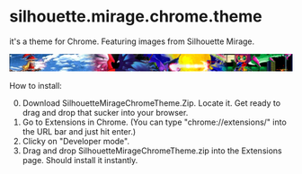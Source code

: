 # silhouette.mirage.chrome.theme
it's a theme for Chrome. Featuring images from Silhouette Mirage.

<img src="https://github.com/icze4r/silhouette.mirage.chrome.theme/blob/master/SilhouetteMirageTheme.png" />

How to install:

0. Download SilhouetteMirageChromeTheme.Zip. Locate it. Get ready to drag and drop that sucker into your browser.
1. Go to Extensions in Chrome. (You can type "chrome://extensions/" into the URL bar and just hit enter.)
2. Clicky on "Developer mode".
3. Drag and drop SilhouetteMirageChromeTheme.zip into the Extensions page. Should install it instantly.
